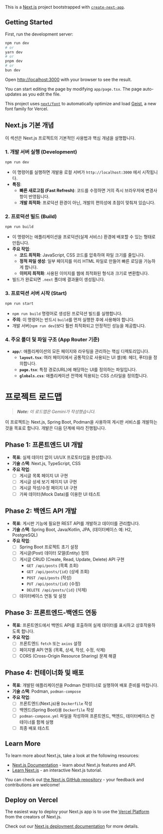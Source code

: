 This is a [Next.js](https://nextjs.org) project bootstrapped with [`create-next-app`](https://nextjs.org/docs/app/api-reference/cli/create-next-app).

## Getting Started

First, run the development server:

```bash
npm run dev
# or
yarn dev
# or
pnpm dev
# or
bun dev
```

Open [http://localhost:3000](http://localhost:3000) with your browser to see the result.

You can start editing the page by modifying `app/page.tsx`. The page auto-updates as you edit the file.

This project uses [`next/font`](https://nextjs.org/docs/app/building-your-application/optimizing/fonts) to automatically optimize and load [Geist](https://vercel.com/font), a new font family for Vercel.

## Next.js 기본 개념

이 섹션은 Next.js 프로젝트의 기본적인 사용법과 핵심 개념을 설명합니다.

### 1. 개발 서버 실행 (Development)

```bash
npm run dev
```
- 이 명령어를 실행하면 개발용 로컬 서버가 `http://localhost:3000` 에서 시작됩니다.
- **특징**:
    - **빠른 새로고침 (Fast Refresh)**: 코드를 수정하면 거의 즉시 브라우저에 변경사항이 반영됩니다.
    - **개발 최적화**: 프로덕션 환경이 아닌, 개발의 편의성에 초점이 맞춰져 있습니다.

### 2. 프로덕션 빌드 (Build)

```bash
npm run build
```
- 이 명령어는 애플리케이션을 프로덕션(실제 서비스) 환경에 배포할 수 있는 형태로 만듭니다.
- **주요 작업**:
    - **코드 최적화**: JavaScript, CSS 코드를 압축하여 파일 크기를 줄입니다.
    - **정적 파일 생성**: 일부 페이지를 미리 HTML 파일로 만들어 빠른 로딩을 가능하게 합니다.
    - **이미지 최적화**: 사용된 이미지를 웹에 최적화된 형식과 크기로 변환합니다.
- 빌드가 완료되면 `.next` 폴더에 결과물이 생성됩니다.

### 3. 프로덕션 서버 시작 (Start)

```bash
npm run start
```
- `npm run build` 명령어로 생성된 프로덕션 빌드를 실행합니다.
- **주의**: 이 명령어는 반드시 `build`를 먼저 실행한 후에 사용해야 합니다.
- 개발 서버(`npm run dev`)보다 훨씬 최적화되고 안정적인 성능을 제공합니다.

### 4. 주요 폴더 및 파일 구조 (App Router 기준)

- **`app/`**: 애플리케이션의 모든 페이지와 라우팅을 관리하는 핵심 디렉토리입니다.
    - **`layout.tsx`**: 여러 페이지에서 공통적으로 사용되는 UI 셸(예: 헤더, 푸터)을 정의합니다.
    - **`page.tsx`**: 특정 경로(URL)에 해당하는 UI를 정의하는 파일입니다.
    - **`globals.css`**: 애플리케이션 전역에 적용되는 CSS 스타일을 정의합니다.

# 프로젝트 로드맵

> _**Note:** 이 로드맵은 Gemini가 작성했습니다._

이 프로젝트는 Next.js, Spring Boot, Podman을 사용하여 게시판 서비스를 개발하는 것을 목표로 합니다. 개발은 다음 단계에 따라 진행됩니다.

## Phase 1: 프론트엔드 UI 개발

- **목표**: 실제 데이터 없이 UI/UX 프로토타입을 완성합니다.
- **기술 스택**: Next.js, TypeScript, CSS
- **주요 작업**:
    - [ ] 게시글 목록 페이지 UI 구현
    - [ ] 게시글 상세 보기 페이지 UI 구현
    - [ ] 게시글 작성/수정 페이지 UI 구현
    - [ ] 가짜 데이터(Mock Data)를 이용한 UI 테스트

## Phase 2: 백엔드 API 개발

- **목표**: 게시판 기능에 필요한 REST API를 개발하고 데이터를 관리합니다.
- **기술 스택**: Spring Boot, Java/Kotlin, JPA, (데이터베이스 예: H2, PostgreSQL)
- **주요 작업**:
    - [ ] Spring Boot 프로젝트 초기 설정
    - [ ] 게시글(Post) 데이터 모델(Entity) 정의
    - [ ] 게시글 CRUD (Create, Read, Update, Delete) API 구현
        - `GET /api/posts` (목록 조회)
        - `GET /api/posts/{id}` (상세 조회)
        - `POST /api/posts` (작성)
        - `PUT /api/posts/{id}` (수정)
        - `DELETE /api/posts/{id}` (삭제)
    - [ ] 데이터베이스 연동 및 설정

## Phase 3: 프론트엔드-백엔드 연동

- **목표**: 프론트엔드에서 백엔드 API를 호출하여 실제 데이터를 표시하고 상호작용하도록 합니다.
- **주요 작업**:
    - [ ] 프론트엔드 `fetch` 또는 `axios` 설정
    - [ ] 페이지별 API 연동 (목록, 상세, 작성, 수정, 삭제)
    - [ ] CORS (Cross-Origin Resource Sharing) 문제 해결

## Phase 4: 컨테이너화 및 배포

- **목표**: 개발된 애플리케이션을 Podman 컨테이너로 실행하여 배포 준비를 마칩니다.
- **기술 스택**: Podman, `podman-compose`
- **주요 작업**:
    - [ ] 프론트엔드(Next.js)용 `Dockerfile` 작성
    - [ ] 백엔드(Spring Boot)용 `Dockerfile` 작성
    - [ ] `podman-compose.yml` 파일을 작성하여 프론트엔드, 백엔드, 데이터베이스 컨테이너를 함께 실행
    - [ ] 최종 배포 테스트

## Learn More

To learn more about Next.js, take a look at the following resources:

- [Next.js Documentation](https://nextjs.org/docs) - learn about Next.js features and API.
- [Learn Next.js](https://nextjs.org/learn) - an interactive Next.js tutorial.

You can check out [the Next.js GitHub repository](https://github.com/vercel/next.js) - your feedback and contributions are welcome!

## Deploy on Vercel

The easiest way to deploy your Next.js app is to use the [Vercel Platform](https://vercel.com/new?utm_medium=default-template&filter=next.js&utm_source=create-next-app&utm_campaign=create-next-app-readme) from the creators of Next.js.

Check out our [Next.js deployment documentation](https://nextjs.org/docs/app/building-your-application/deploying) for more details.
